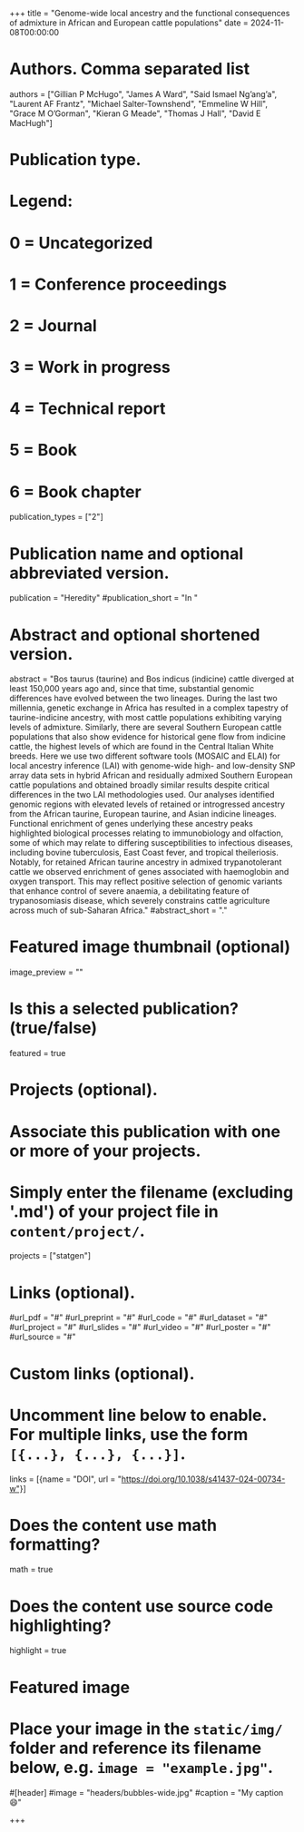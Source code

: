 +++
title = "Genome-wide local ancestry and the functional consequences of admixture in African and European cattle populations"
date = 2024-11-08T00:00:00

# Authors. Comma separated list
authors = ["Gillian P McHugo", "James A Ward", "Said Ismael Ng’ang’a", "Laurent AF Frantz", "Michael Salter-Townshend", "Emmeline W Hill", "Grace M O’Gorman", "Kieran G Meade", "Thomas J Hall", "David E MacHugh"]

# Publication type.
# Legend:
# 0 = Uncategorized
# 1 = Conference proceedings
# 2 = Journal
# 3 = Work in progress
# 4 = Technical report
# 5 = Book
# 6 = Book chapter
publication_types = ["2"]

# Publication name and optional abbreviated version.
publication = "Heredity"
#publication_short = "In "

# Abstract and optional shortened version.
abstract = "Bos taurus (taurine) and Bos indicus (indicine) cattle diverged at least 150,000 years ago and, since that time, substantial genomic differences have evolved between the two lineages. During the last two millennia, genetic exchange in Africa has resulted in a complex tapestry of taurine-indicine ancestry, with most cattle populations exhibiting varying levels of admixture. Similarly, there are several Southern European cattle populations that also show evidence for historical gene flow from indicine cattle, the highest levels of which are found in the Central Italian White breeds. Here we use two different software tools (MOSAIC and ELAI) for local ancestry inference (LAI) with genome-wide high- and low-density SNP array data sets in hybrid African and residually admixed Southern European cattle populations and obtained broadly similar results despite critical differences in the two LAI methodologies used. Our analyses identified genomic regions with elevated levels of retained or introgressed ancestry from the African taurine, European taurine, and Asian indicine lineages. Functional enrichment of genes underlying these ancestry peaks highlighted biological processes relating to immunobiology and olfaction, some of which may relate to differing susceptibilities to infectious diseases, including bovine tuberculosis, East Coast fever, and tropical theileriosis. Notably, for retained African taurine ancestry in admixed trypanotolerant cattle we observed enrichment of genes associated with haemoglobin and oxygen transport. This may reflect positive selection of genomic variants that enhance control of severe anaemia, a debilitating feature of trypanosomiasis disease, which severely constrains cattle agriculture across much of sub-Saharan Africa."
#abstract_short = "."

# Featured image thumbnail (optional)
image_preview = ""

# Is this a selected publication? (true/false)
featured = true 

# Projects (optional).
#   Associate this publication with one or more of your projects.
#   Simply enter the filename (excluding '.md') of your project file in `content/project/`.
projects = ["statgen"]

# Links (optional).
#url_pdf = "#"
#url_preprint = "#"
#url_code = "#"
#url_dataset = "#"
#url_project = "#"
#url_slides = "#"
#url_video = "#"
#url_poster = "#"
#url_source = "#"

# Custom links (optional).
#   Uncomment line below to enable. For multiple links, use the form `[{...}, {...}, {...}]`.
links = [{name = "DOI", url = "https://doi.org/10.1038/s41437-024-00734-w"}]

# Does the content use math formatting?
math = true

# Does the content use source code highlighting?
highlight = true

# Featured image
# Place your image in the `static/img/` folder and reference its filename below, e.g. `image = "example.jpg"`.
#[header]
#image = "headers/bubbles-wide.jpg"
#caption = "My caption :smile:"

+++

